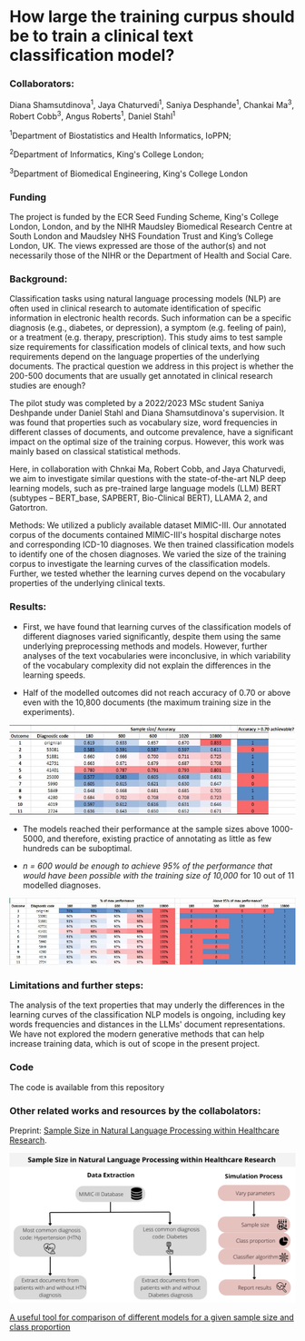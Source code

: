 # How large the training curpus should be to train a clinical text classification model?

### Collaborators: 
Diana Shamsutdinova<sup>1</sup>, Jaya Chaturvedi<sup>1</sup>, Saniya Desphande<sup>1</sup>, Chankai Ma<sup>3</sup>, Robert Cobb<sup>3</sup>, Angus Roberts<sup>1</sup>, Daniel Stahl<sup>1</sup> 

<sup>1</sup>Department of Biostatistics and Health Informatics, IoPPN; 

<sup>2</sup>Department of Informatics, King's College London; 

<sup>3</sup>Department of Biomedical Engineering, King's College London

### Funding 
The project is funded by the ECR Seed Funding Scheme, King's College London, London, and by the NIHR Maudsley Biomedical Research Centre at South London and Maudsley NHS Foundation Trust and King’s College London, UK. The views expressed are those of the author(s) and not necessarily those of the NIHR or the Department of Health and Social Care.

### Background: 

Classification tasks using natural language processing models (NLP) are often used in clinical research to automate identification of specific information in electronic health records. Such information can be a specific diagnosis (e.g., diabetes, or depression), a symptom (e.g. feeling of pain), or a treatment (e.g. therapy, prescription). This study aims to test sample size requirements for classification models of clinical texts, and how such requirements depend on the language properties of the underlying documents. The practical question we address in this project is whether the 200-500 documents that are usually get annotated in clinical research studies are enough? 

The pilot study was completed by a 2022/2023 MSc student Saniya Deshpande under Daniel Stahl and Diana Shamsutdinova's supervision. It was found that properties such as vocabulary size, word frequencies in different classes of documents, and outcome prevalence, have a significant impact on the optimal size of the training corpus. However, this work was mainly based on classical statistical methods. 

Here, in collaboration with  Chnkai Ma, Robert Cobb, and Jaya Chaturvedi,  we aim to investigate similar questions with the state-of-the-art NLP deep learning models, such as pre-trained large language models (LLM) BERT (subtypes – BERT_base, SAPBERT, Bio-Clinical BERT), LLAMA 2, and Gatortron.

Methods: We utilized a publicly available dataset MIMIC-III. Our annotated corpus of the documents contained MIMIC-III's hospital discharge notes and corresponding ICD-10 diagnoses. We then trained classification models to identify one of the chosen diagnoses. We varied the size of the training corpus to investigate the learning curves of the classification models. Further, we tested whether the learning curves depend on the vocabulary properties of the underlying clinical texts. 

### Results: 
* First, we have found that learning curves of the classification models of different diagnoses varied significantly, despite them using the same underlying preprocessing methods and models. However, further analyses of the text vocabularies were inconclusive, in which variability of the vocabulary complexity did not explain the differences in the learning speeds.

* Half of the modelled outcomes did not reach accuracy of 0.70 or above even with the 10,800 documents (the maximum training size in the experiments).

![image](Sample_size_fig1.jpg)

* The models reached their performance at the sample sizes above 1000-5000, and therefore, existing practice of annotating as little as few hundreds can be suboptimal.

* *n = 600 would be enough to achieve 95% of the performance that would have been possible with the training size of 10,000* for 10 out of 11 modelled diagnoses.

![image](Sample_size_fig2.jpg)

### Limitations and further steps: 
The analysis of the text properties that may underly the differences in the learning curves of the classification NLP models is ongoing, including key words frequencies and distances in the LLMs' document  representations.
We have not explored the modern generative methods that can help increase training data, which is out of scope in the present project.
 
### Code 
The code is available from this repository

### Other related works and resources by the collabolators:

Preprint: [Sample Size in Natural Language Processing within Healthcare Research](https://arxiv.org/abs/2309.02237).

![image](Fig4.png)

[A useful tool for comparison of different models for a given sample size and class proportion](https://jayachaturvedi-sample-size-in-healthcare-nlp-dashboard-poic0t.streamlit.app/)


